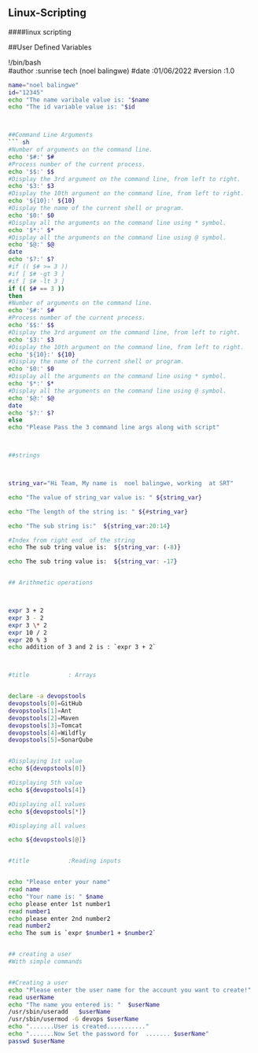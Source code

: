 ## Linux-Scripting
####linux scripting



##User Defined Variables

!/bin/bash      
#author		     :sunrise tech (noel balingwe)
#date            :01/06/2022
#version         :1.0    
``` sh
name="noel balingwe"
id="12345"
echo "The name varibale value is: "$name
echo "The id variable value is: "$id



##Command Line Arguments
``` sh
#Number of arguments on the command line.
echo '$#:' $#
#Process number of the current process.
echo '$$:' $$
#Display the 3rd argument on the command line, from left to right.
echo '$3:' $3
#Display the 10th argument on the command line, from left to right.
echo '${10}:' ${10}
#Display the name of the current shell or program.
echo '$0:' $0
#Display all the arguments on the command line using * symbol.
echo '$*:' $*
#Display all the arguments on the command line using @ symbol.
echo '$@:' $@
date
echo '$?:' $?
#if (( $# >= 3 ))
#if [ $# -gt 3 ]
#if [ $# -lt 3 ]
if (( $# == 3 ))
then
#Number of arguments on the command line.
echo '$#:' $#
#Process number of the current process.
echo '$$:' $$
#Display the 3rd argument on the command line, from left to right.
echo '$3:' $3
#Display the 10th argument on the command line, from left to right.
echo '${10}:' ${10}
#Display the name of the current shell or program.
echo '$0:' $0
#Display all the arguments on the command line using * symbol.
echo '$*:' $*
#Display all the arguments on the command line using @ symbol.
echo '$@:' $@
date
echo '$?:' $?
else
echo "Please Pass the 3 command line args along with script"



##strings



string_var="Hi Team, My name is  noel balingwe, working  at SRT"

echo "The value of string_var value is: " ${string_var}

echo "The length of the string is: " ${#string_var}

echo "The sub string is:"  ${string_var:20:14}

#Index from right end  of the string
echo The sub tring value is:  ${string_var: (-8)}

echo The sub tring value is:  ${string_var: -17}


## Arithmetic operations



expr 3 + 2
expr 3 - 2
expr 3 \* 2
expr 10 / 2
expr 20 % 3
echo addition of 3 and 2 is : `expr 3 + 2`



#title           : Arrays


declare -a devopstools
devopstools[0]=GitHub
devopstools[1]=Ant
devopstools[2]=Maven
devopstools[3]=Tomcat
devopstools[4]=Wildfly
devopstools[5]=SonarQube


#Displaying 1st value
echo ${devopstools[0]}

#Displaying 5th value
echo ${devopstools[4]}

#Displaying all values
echo ${devopstools[*]}

#Displaying all values

echo ${devopstools[@]}


#title           :Reading inputs


echo "Please enter your name"
read name
echo "Your name is: " $name
echo please enter 1st number1
read number1
echo please enter 2nd number2
read number2
echo The sum is `expr $number1 + $number2`


## creating a user
#With simple commands


##Creating a user
echo "Please enter the user name for the account you want to create!"
read userName
echo "The name you entered is: "  $userName
/usr/sbin/useradd   $userName
/usr/sbin/usermod -G devops $userName
echo ".......User is created..........."
echo ".......Now Set the password for  ....... $userName"
passwd $userName
